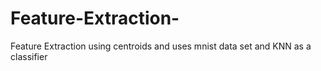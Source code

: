 # Feature-Extraction-
Feature Extraction using centroids and uses mnist data set and KNN as a classifier
